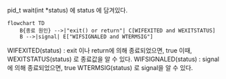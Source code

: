 pid_t wait(int *status) 에 status 에 담겨있다.

```mermaid
flowchart TD
    B{종료 원인} -->|"exit() or return"| C[WIFEXITED and WEXITSTATUS]
    B -->|signal| E["WIFSIGNALED and WTERMSIG"]

```
WIFEXITED(status) : exit 이나 return에 의해 종료되었으면, true
  이때, WEXITSTATUS(status) 로 종료값을 알 수 있다.
WIFSIGNALED(status) : signal 에 의해 종료되었으면, true
   WTERMSIG(status) 로 signal을 알 수 있다.